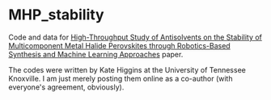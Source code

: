 # MHP_stability

Code and data for [High-Throughput Study of Antisolvents on the Stability of Multicomponent Metal Halide
Perovskites through Robotics-Based Synthesis and Machine Learning Approaches](https://arxiv.org/pdf/2106.03312.pdf) paper.

The codes were written by Kate Higgins at the University of Tennessee Knoxville. I am just merely posting them online as a co-author (with everyone's agreement, obviously).